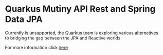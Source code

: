 # Quarkus Mutiny API Rest and Spring Data JPA

Currently is unsupported, the Quarkus team is exploring various alternatives to bridging the gap between the JPA and Reactive worlds.

For more information click [here](https://quarkus.io/guides/spring-data-jpa#what-is-currently-unsupported)